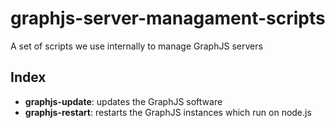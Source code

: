 # graphjs-server-managament-scripts

A set of scripts we use internally to manage GraphJS servers

## Index

* **graphjs-update**: updates the GraphJS software
* **graphjs-restart**: restarts the GraphJS instances which run on node.js
